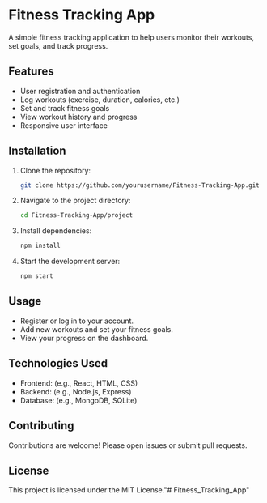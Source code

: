 # Fitness Tracking App

A simple fitness tracking application to help users monitor their workouts, set goals, and track progress.

## Features

- User registration and authentication
- Log workouts (exercise, duration, calories, etc.)
- Set and track fitness goals
- View workout history and progress
- Responsive user interface

## Installation

1. Clone the repository:
    ```bash
    git clone https://github.com/yourusername/Fitness-Tracking-App.git
    ```
2. Navigate to the project directory:
    ```bash
    cd Fitness-Tracking-App/project
    ```
3. Install dependencies:
    ```bash
    npm install
    ```
4. Start the development server:
    ```bash
    npm start
    ```

## Usage

- Register or log in to your account.
- Add new workouts and set your fitness goals.
- View your progress on the dashboard.

## Technologies Used

- Frontend: (e.g., React, HTML, CSS)
- Backend: (e.g., Node.js, Express)
- Database: (e.g., MongoDB, SQLite)

## Contributing

Contributions are welcome! Please open issues or submit pull requests.

## License

This project is licensed under the MIT License."# Fitness_Tracking_App" 
